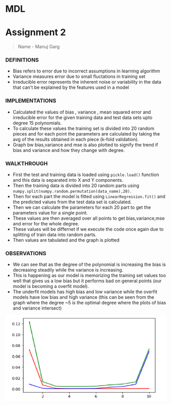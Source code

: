 # MDL

# Assignment 2

> Name - Manuj Garg

### DEFINITIONS

- Bias refers to error due to incorrect assumptions in learning algorithm
- Variance measures error due to small fluctations in training set
- Irreducible error represents the inherent noise or variability in the data that can't be explained by the features used in a model

### IMPLEMENTATIONS

- Calculated the values of bias , variance , mean squared error and irreducible error for the given training data and test data sets upto degree 15 polynomials.
- To calculate these values the training set is divided into 20 random pieces and for each point the parameters are calculated by taking the avg of the results obtained in each piece (k-fold validation).
- Graph bw bias,variance and mse is also plotted to signify the trend if bias and variance and how they change with degree.

### WALKTHROUGH

- First the test and training data is loaded using `pickle.load()` function and this data is separated into X and Y components.
- Then the training data is divided into 20 random parts using `numpy.split(numpy.random.permutation(data_name),20)`.
- Then for each part the model is fitted using `LinearRegression.fit()` and the predicted values from the test data set is calculated.
- Then we can calculate the parameters for each 20 part to get the parameters value for a single point.
- These values are then averaged over all points to get bias,variance,mse and error for the whole degree.
- These values will be differnet if we execute the code once again due to splitting of train data into random parts.
- Then values are tabulated and the graph is plotted

### OBSERVATIONS

- We can see that as the degree of the polynomial is increasing the bias is decreasing steadily while the variance is increasing.
- This is happening as our model is memorizing the training set values too well that gives us a low bias but it performs bad on general points (our model is becoming a overfit model).
- The underfit models has high bias and low variance while the overfit models have low bias and high variance (this can be seen from the graph where the degree ~5 is the optimal degree where the plots of bias and variance intersect)
  
![GRAPH](https://github.com/ManujGarggit/Linear-Regression/blob/master/img.png)
